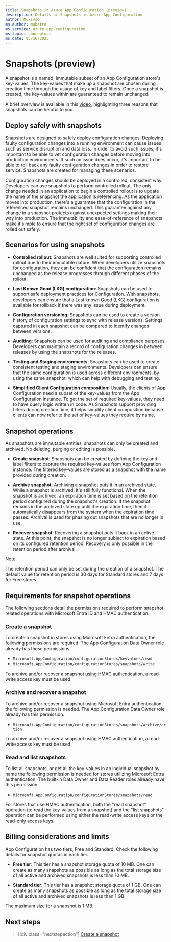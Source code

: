```yaml
---
title: Snapshots in Azure App Configuration (preview)
description: Details of Snapshots in Azure App Configuration
author: Muksvso
ms.author: mubatra
ms.service: azure-app-configuration
ms.topic: conceptual 
ms.date: 05/16/2023
---
```


# Snapshots (preview)

A snapshot is a named, immutable subset of an App Configuration store's key-values. The key-values that make up a snapshot are chosen during creation time through the usage of key and label filters. Once a snapshot is created, the key-values within are guaranteed to remain unchanged.

A brief overview is available in this [video](https://aka.ms/appconfig/snapshotVideo), highlighting three reasons that snapshots can be helpful to you.

## Deploy safely with snapshots

Snapshots are designed to safely deploy configuration changes. Deploying faulty configuration changes into a running environment can cause issues such as service disruption and data loss. In order to avoid such issues, it's important to be able to vet configuration changes before moving into production environments. If such an issue does occur, it's important to be able to roll back any faulty configuration changes in order to restore service. Snapshots are created for managing these scenarios.

Configuration changes should be deployed in a controlled, consistent way. Developers can use snapshots to perform controlled rollout. The only change needed in an application to begin a controlled rollout is to update the name of the snapshot the application is referencing. As the application moves into production, there's a guarantee that the configuration in the referenced snapshot remains unchanged. This guarantee against any change in a snapshot protects against unexpected settings making their way into production. The immutability and ease-of-reference of snapshots make it simple to ensure that the right set of configuration changes are rolled out safely.

## Scenarios for using snapshots

* **Controlled rollout**: Snapshots are well suited for supporting controlled rollout due to their immutable nature. When developers utilize snapshots for configuration, they can be confident that the configuration remains unchanged as the release progresses through different phases of the rollout.

* **Last Known Good (LKG) configuration**: Snapshots can be used to support safe deployment practices for Configuration. With snapshots, developers can ensure that a Last known Good (LKG) configuration is available for rollback if there was any issue during deployment.

* **Configuration versioning**: Snapshots can be used to create a version history of configuration settings to sync with release versions. Settings captured in each snapshot can be compared to identify changes between versions.

* **Auditing**: Snapshots can be used for auditing and compliance purposes. Developers can maintain a record of configuration changes in between releases by using the snapshots for the releases.

* **Testing and Staging environments**: Snapshots can be used to create consistent testing and staging environments. Developers can ensure that the same configuration is used across different environments, by using the same snapshot, which can help with debugging and testing.

* **Simplified Client Configuration composition**: Usually, the clients of App Configuration need a subset of the key-values from the App Configuration instance. To get the set of required key-values, they need to have query logic written in code. As Snapshots support providing filters during creation time, it helps simplify client composition because clients can now refer to the set of key-values they require by name.

## Snapshot operations

As snapshots are immutable entities, snapshots can only be created and archived. No deleting, purging or editing is possible.  

* **Create snapshot**: Snapshots can be created by defining the key and label filters to capture the required key-values from App Configuration instance. The filtered key-values are stored as a snapshot with the name provided during creation.  

* **Archive snapshot**: Archiving a snapshot puts it in an archived state. While a snapshot is archived, it's still fully functional. When the snapshot is archived, an expiration time is set based on the retention period configured during the snapshot's creation. If the snapshot remains in the archived state up until the expiration time, then it automatically disappears from the system when the expiration time passes. Archival is used for phasing out snapshots that are no longer in use.

* **Recover snapshot**: Recovering a snapshot puts it back in an active state. At this point, the snapshot is no longer subject to expiration based on its configured retention period. Recovery is only possible in the retention period after archival.

> [!NOTE]
> The retention period can only be set during the creation of a snapshot. The default value for retention period is 30 days for Standard stores and 7 days for Free stores.

## Requirements for snapshot operations

The following sections detail the permissions required to perform snapshot related operations with Microsoft Entra ID and HMAC authentication.

### Create a snapshot

To create a snapshot in stores using Microsoft Entra authentication, the following permissions are required. The App Configuration Data Owner role already has these permissions.
- `Microsoft.AppConfiguration/configurationStores/keyvalues/read`
- `Microsoft.AppConfiguration/configurationStores/snapshots/write`

To archive and/or recover a snapshot using HMAC authentication, a read-write access key must be used.

### Archive and recover a snapshot

To archive and/or recover a snapshot using Microsoft Entra authentication, the following permission is needed. The App Configuration Data Owner role already has this permission.
- `Microsoft.AppConfiguration/configurationStores/snapshots/archive/action`

To archive and/or recover a snapshot using HMAC authentication, a read-write access key must be used.

### Read and list snapshots

To  list all snapshots, or get all the key-values in an individual snapshot by name the following permission is needed for stores utilizing Microsoft Entra authentication. The built-in Data Owner and Data Reader roles already have this permission.
- `Microsoft.AppConfiguration/configurationStores/snapshots/read`

For stores that use HMAC authentication, both the "read snapshot" operation (to read the key-values from a snapshot) and the "list snapshots" operation can be performed using either the read-write access keys or the read-only access keys.

## Billing considerations and limits

App Configuration has two tiers, Free and Standard. Check the following details for snapshot quotas in each tier.

* **Free tier**: This tier has a snapshot storage quota of 10 MB.  One can create as many snapshots as possible as long as the total storage size of all active and archived snapshots is less than 10 MB.

* **Standard tier**: This tier has a snapshot storage quota of 1 GB. One can create as many snapshots as possible as long as the total storage size of all active and archived snapshots is less than 1 GB.

The maximum size for a snapshot is 1 MB.

## Next steps

> [!div class="nextstepaction"]
> [Create a snapshot](./howto-create-snapshots.md)  
